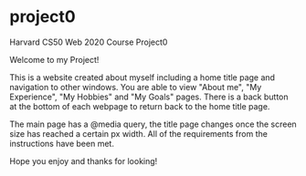 # project0
Harvard CS50 Web 2020 Course Project0

Welcome to my Project!

This is a website created about myself including a home title page and navigation to other windows.
You are able to view "About me", "My Experience", "My Hobbies" and "My Goals" pages.
There is a back button at the bottom of each webpage to return back to the home title page.

The main page has a @media query, the title page changes once the screen size has reached a certain px width.
All of the requirements from the instructions have been met.

Hope you enjoy and thanks for looking!
